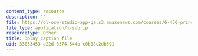 ```yaml
---
content_type: resource
description: ''
file: https://ol-ocw-studio-app-qa.s3.amazonaws.com/courses/6-450-principles-of-digital-communications-i-fall-2006/33033453a22d0374544bc0b08c2db591_zkR2TT7x8uQ.srt
file_type: application/x-subrip
resourcetype: Other
title: 3play caption file
uid: 33033453-a22d-0374-544b-c0b08c2db591
---
```

